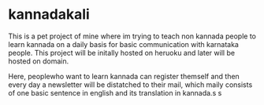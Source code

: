 # kannadakali

This is a pet project of mine where im trying to teach non kannada people to learn kannada on a daily basis for basic communication with karnataka people.
This project will be initally hosted on heruoku and later will be hosted on domain.

Here, peoplewho want to learn kannada can register themself and then every day a newsletter will be distatched to their mail, which maily consists of one basic sentence in english and its translation in kannada.s
s